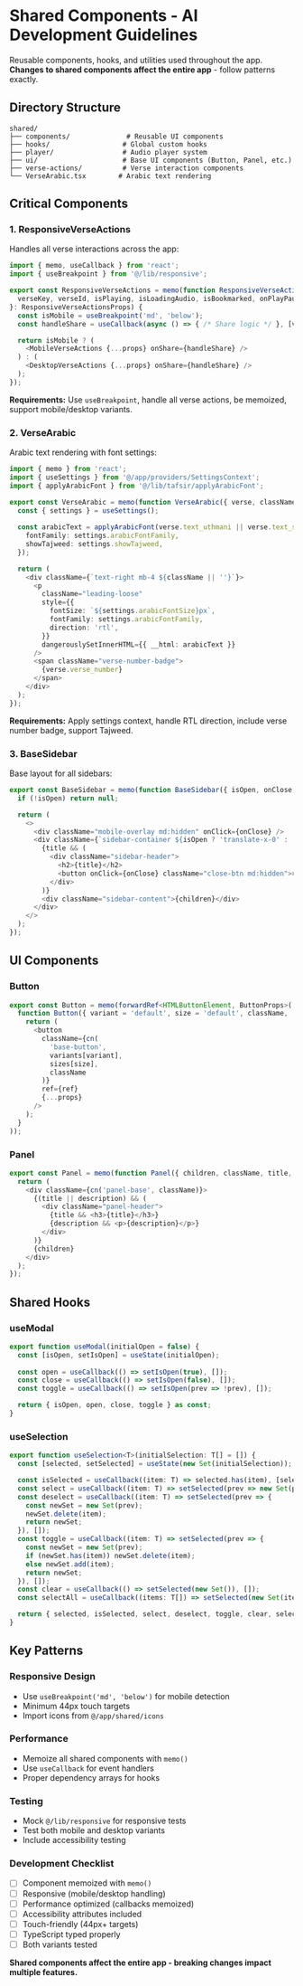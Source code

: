 # Shared Components - AI Development Guidelines

Reusable components, hooks, and utilities used throughout the app. **Changes to shared components affect the entire app** - follow patterns exactly.

## Directory Structure

```
shared/
├── components/              # Reusable UI components
├── hooks/                  # Global custom hooks
├── player/                 # Audio player system
├── ui/                     # Base UI components (Button, Panel, etc.)
├── verse-actions/          # Verse interaction components
└── VerseArabic.tsx        # Arabic text rendering
```

## Critical Components

### 1. ResponsiveVerseActions

Handles all verse interactions across the app:

```typescript
import { memo, useCallback } from 'react';
import { useBreakpoint } from '@/lib/responsive';

export const ResponsiveVerseActions = memo(function ResponsiveVerseActions({
  verseKey, verseId, isPlaying, isLoadingAudio, isBookmarked, onPlayPause, className
}: ResponsiveVerseActionsProps) {
  const isMobile = useBreakpoint('md', 'below');
  const handleShare = useCallback(async () => { /* Share logic */ }, [verseKey]);

  return isMobile ? (
    <MobileVerseActions {...props} onShare={handleShare} />
  ) : (
    <DesktopVerseActions {...props} onShare={handleShare} />
  );
});
```

**Requirements:** Use `useBreakpoint`, handle all verse actions, be memoized, support mobile/desktop variants.

### 2. VerseArabic

Arabic text rendering with font settings:

```typescript
import { memo } from 'react';
import { useSettings } from '@/app/providers/SettingsContext';
import { applyArabicFont } from '@/lib/tafsir/applyArabicFont';

export const VerseArabic = memo(function VerseArabic({ verse, className }) {
  const { settings } = useSettings();
  
  const arabicText = applyArabicFont(verse.text_uthmani || verse.text_simple, {
    fontFamily: settings.arabicFontFamily,
    showTajweed: settings.showTajweed,
  });

  return (
    <div className={`text-right mb-4 ${className || ''}`}>
      <p
        className="leading-loose"
        style={{
          fontSize: `${settings.arabicFontSize}px`,
          fontFamily: settings.arabicFontFamily,
          direction: 'rtl',
        }}
        dangerouslySetInnerHTML={{ __html: arabicText }}
      />
      <span className="verse-number-badge">
        {verse.verse_number}
      </span>
    </div>
  );
});
```

**Requirements:** Apply settings context, handle RTL direction, include verse number badge, support Tajweed.

### 3. BaseSidebar

Base layout for all sidebars:

```typescript
export const BaseSidebar = memo(function BaseSidebar({ isOpen, onClose, title, children, className }) {
  if (!isOpen) return null;

  return (
    <>
      <div className="mobile-overlay md:hidden" onClick={onClose} />
      <div className={`sidebar-container ${isOpen ? 'translate-x-0' : 'translate-x-full'} ${className}`}>
        {title && (
          <div className="sidebar-header">
            <h2>{title}</h2>
            <button onClick={onClose} className="close-btn md:hidden">×</button>
          </div>
        )}
        <div className="sidebar-content">{children}</div>
      </div>
    </>
  );
});
```

## UI Components

### Button

```typescript
export const Button = memo(forwardRef<HTMLButtonElement, ButtonProps>(
  function Button({ variant = 'default', size = 'default', className, ...props }, ref) {
    return (
      <button
        className={cn(
          'base-button',
          variants[variant],
          sizes[size],
          className
        )}
        ref={ref}
        {...props}
      />
    );
  }
));
```

### Panel

```typescript
export const Panel = memo(function Panel({ children, className, title, description }) {
  return (
    <div className={cn('panel-base', className)}>
      {(title || description) && (
        <div className="panel-header">
          {title && <h3>{title}</h3>}
          {description && <p>{description}</p>}
        </div>
      )}
      {children}
    </div>
  );
});
```

## Shared Hooks

### useModal

```typescript
export function useModal(initialOpen = false) {
  const [isOpen, setIsOpen] = useState(initialOpen);
  
  const open = useCallback(() => setIsOpen(true), []);
  const close = useCallback(() => setIsOpen(false), []);
  const toggle = useCallback(() => setIsOpen(prev => !prev), []);

  return { isOpen, open, close, toggle } as const;
}
```

### useSelection

```typescript
export function useSelection<T>(initialSelection: T[] = []) {
  const [selected, setSelected] = useState(new Set(initialSelection));

  const isSelected = useCallback((item: T) => selected.has(item), [selected]);
  const select = useCallback((item: T) => setSelected(prev => new Set(prev).add(item)), []);
  const deselect = useCallback((item: T) => setSelected(prev => {
    const newSet = new Set(prev);
    newSet.delete(item);
    return newSet;
  }), []);
  const toggle = useCallback((item: T) => setSelected(prev => {
    const newSet = new Set(prev);
    if (newSet.has(item)) newSet.delete(item);
    else newSet.add(item);
    return newSet;
  }), []);
  const clear = useCallback(() => setSelected(new Set()), []);
  const selectAll = useCallback((items: T[]) => setSelected(new Set(items)), []);

  return { selected, isSelected, select, deselect, toggle, clear, selectAll } as const;
}
```

## Key Patterns

### Responsive Design
- Use `useBreakpoint('md', 'below')` for mobile detection
- Minimum 44px touch targets
- Import icons from `@/app/shared/icons`

### Performance
- Memoize all shared components with `memo()`
- Use `useCallback` for event handlers
- Proper dependency arrays for hooks

### Testing
- Mock `@/lib/responsive` for responsive tests
- Test both mobile and desktop variants
- Include accessibility testing

### Development Checklist
- [ ] Component memoized with `memo()`
- [ ] Responsive (mobile/desktop handling)
- [ ] Performance optimized (callbacks memoized)
- [ ] Accessibility attributes included
- [ ] Touch-friendly (44px+ targets)
- [ ] TypeScript typed properly
- [ ] Both variants tested

**Shared components affect the entire app - breaking changes impact multiple features.**
